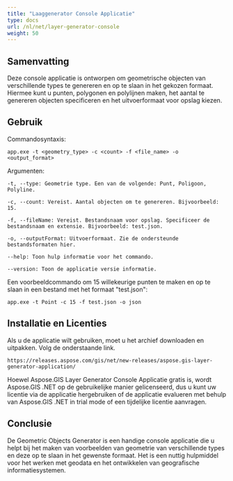 ```yaml
---
title: "Laaggenerator Console Applicatie"
type: docs
url: /nl/net/layer-generator-console
weight: 50
---
```


## Samenvatting

Deze console applicatie is ontworpen om geometrische objecten van verschillende types te genereren en op te slaan in het gekozen formaat. Hiermee kunt u punten, polygonen en polylijnen maken, het aantal te genereren objecten specificeren en het uitvoerformaat voor opslag kiezen.

## Gebruik

Commandosyntaxis:

```
app.exe -t <geometry_type> -c <count> -f <file_name> -o <output_format>
```

Argumenten:

```
-t, --type: Geometrie type. Een van de volgende: Punt, Poligoon, Polyline.

-c, --count: Vereist. Aantal objecten om te genereren. Bijvoorbeeld: 15.

-f, --fileName: Vereist. Bestandsnaam voor opslag. Specificeer de bestandsnaam en extensie. Bijvoorbeeld: test.json.

-o, --outputFormat: Uitvoerformaat. Zie de ondersteunde bestandsformaten hier.

--help: Toon hulp informatie voor het commando.

--version: Toon de applicatie versie informatie.
```

Een voorbeeldcommando om 15 willekeurige punten te maken en op te slaan in een bestand met het formaat "test.json":

```
app.exe -t Point -c 15 -f test.json -o json
```

## Installatie en Licenties

Als u de applicatie wilt gebruiken, moet u het archief downloaden en uitpakken. Volg de onderstaande link.

```
https://releases.aspose.com/gis/net/new-releases/aspose.gis-layer-generator-application/
```

Hoewel Aspose.GIS Layer Generator Console Applicatie gratis is, wordt Aspose.GIS .NET op de gebruikelijke manier gelicenseerd, dus u kunt uw licentie via de applicatie hergebruiken of de applicatie evalueren met behulp van Aspose.GIS .NET in trial mode of een tijdelijke licentie aanvragen.

## Conclusie

De Geometric Objects Generator is een handige console applicatie die u helpt bij het maken van voorbeelden van geometrie van verschillende types en deze op te slaan in het gewenste formaat. Het is een nuttig hulpmiddel voor het werken met geodata en het ontwikkelen van geografische informatiesystemen.
